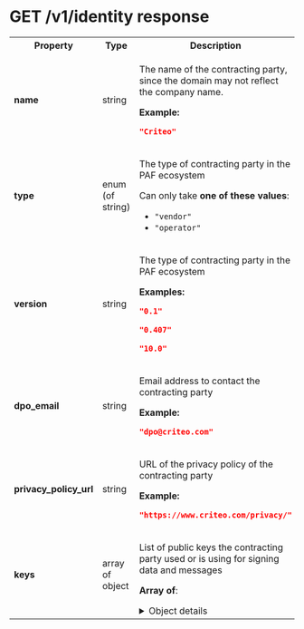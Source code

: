 <!-- ⚠️ GENERATED CONTENT - DO NOT MODIFY DIRECTLY ⚠️ -->

# GET /v1/identity response

<table>

<tr>
    <th> Property </th>
    <th> Type </th>
    <th> Description </th>
</tr>

<tr>
<td>
<b>name</b>
</td>
<td>
string
</td>
<td>

The name of the contracting party, since the domain may not reflect the company name.

**Example:** 

```json
"Criteo"
```

</td>
</tr>

<tr>
<td>
<b>type</b>
</td>
<td>
enum (of string)
</td>
<td>

The type of contracting party in the PAF ecosystem

Can only take **one of these values**:
* `"vendor"`
* `"operator"`
</td>
</tr>

<tr>
<td>
<b>version</b>
</td>
<td>
string
</td>
<td>

The type of contracting party in the PAF ecosystem

**Examples:** 

```json
"0.1"
```

```json
"0.407"
```

```json
"10.0"
```

</td>
</tr>

<tr>
<td>
<b>dpo_email</b>
</td>
<td>
string
</td>
<td>

Email address to contact the contracting party

**Example:** 

```json
"dpo@criteo.com"
```

</td>
</tr>

<tr>
<td>
<b>privacy_policy_url</b>
</td>
<td>
string
</td>
<td>

URL of the privacy policy of the contracting party

**Example:** 

```json
"https://www.criteo.com/privacy/"
```

</td>
</tr>

<tr>
<td>
<b>keys</b>
</td>
<td>
array of object
</td>
<td>

List of public keys the contracting party used or is using for signing data and messages

**Array of**:

<details>
<summary>Object details</summary>

<table>

<tr>
    <th> Property </th>
    <th> Type </th>
    <th> Description </th>
</tr>

<tr>
<td>
<b>key</b>
</td>
<td>
string
</td>
<td>

Public key string value in PEM format

**Example:** 

```json
"-----BEGIN PUBLIC KEY-----\nMFkwEwYHKoZIzj0CAQYIKoZIzj0DAQcDQgAEUnarwp0gUZgjb9fsYNLcNrddNKV5\nh4/WfMRMVh3HIqojt3LIsvUQig1rm9ZkcNx+IHZVhDM+hso2sXlGjF9xOQ==\n-----END PUBLIC KEY-----"
```

</td>
</tr>

<tr>
<td>
<b>start</b>
</td>
<td>
integer
</td>
<td>

Timestamp when the contracting party started using this key for signing

**Example:** 

```json
1643297316
```

</td>
</tr>

<tr>
<td>
end<br>(<i>optional</i>)
</td>
<td>
integer
</td>
<td>

Timestamp when the contracting party stopped using this key for signing

**Example:** 

```json
1643297316
```

</td>
</tr>

</table>

</details>

</td>
</tr>

</table>

